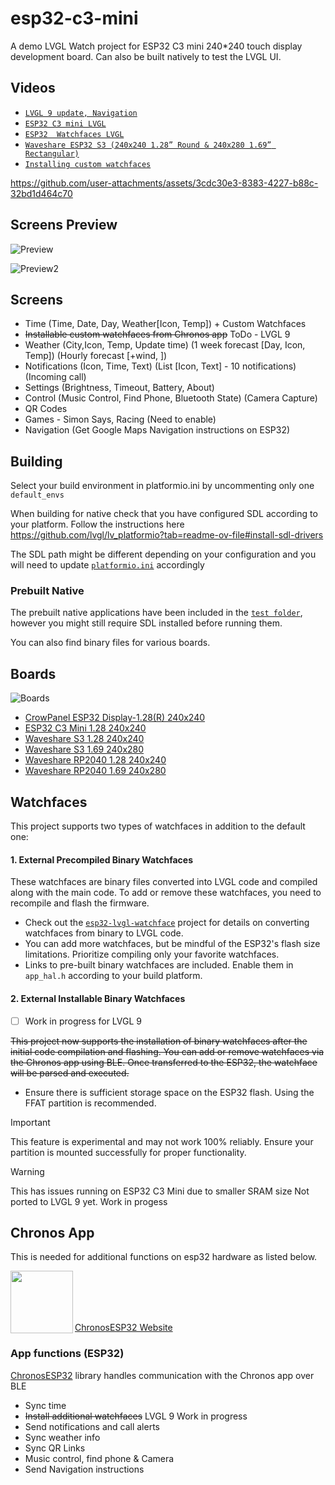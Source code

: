 # esp32-c3-mini
A demo LVGL Watch project for ESP32 C3 mini 240*240 touch display development board. Can also be built natively to test the LVGL UI.

## Videos

- [`LVGL 9 update, Navigation`](https://youtu.be/qGODX6ALO_U)
- [`ESP32 C3 mini LVGL`](https://youtu.be/u96OkjxC0Ro)
- [`ESP32  Watchfaces LVGL`](https://youtu.be/lvRsTp9v6_k)
- [`Waveshare ESP32 S3 (240x240 1.28” Round & 240x280 1.69” Rectangular)`](https://youtu.be/WXER_NX7LWI)
- [`Installing custom watchfaces`](https://youtu.be/qXx6tj7s6pQ)



https://github.com/user-attachments/assets/3cdc30e3-8383-4227-b88c-32bd1d464c70



## Screens Preview

![Preview](preview.png?raw=true "preview")

![Preview2](preview_2.png?raw=true "preview2")

## Screens
 - Time (Time, Date, Day, Weather[Icon, Temp]) + Custom Watchfaces
 - ~~Installable custom watchfaces from Chronos app~~ ToDo - LVGL 9
 - Weather (City,Icon, Temp, Update time) (1 week forecast [Day, Icon, Temp]) (Hourly forecast [+wind, ])
 - Notifications (Icon, Time, Text) (List [Icon, Text] - 10 notifications) (Incoming call)
 - Settings (Brightness, Timeout, Battery, About)
 - Control (Music Control, Find Phone, Bluetooth State) (Camera Capture)
 - QR Codes
 - Games - Simon Says, Racing (Need to enable)
 - Navigation (Get Google Maps Navigation instructions on ESP32)

 ## Building

 Select your build environment in platformio.ini by uncommenting only one `default_envs`

 When building for native check that you have configured SDL according to your platform. Follow the instructions here
 https://github.com/lvgl/lv_platformio?tab=readme-ov-file#install-sdl-drivers

 The SDL path might be different depending on your configuration and you will need to update [`platformio.ini`](platformio.ini) accordingly

 ### Prebuilt Native 

 The prebuilt native applications have been included in the [`test folder`](test/), however you might still require SDL installed before running them.
 
 You can also find binary files for various boards.

## Boards

![Boards](boards.png?raw=true "boards")

- [CrowPanel ESP32 Display-1.28(R) 240x240](https://www.elecrow.com/crowpanel-esp32-display-1-28-r-inch-240-240-round-ips-display-capacitive-touch-spi-screen.html)
- [ESP32 C3 Mini 1.28 240x240](https://www.aliexpress.com/item/1005006451631422.html)
- [Waveshare S3 1.28 240x240](https://www.waveshare.com/product/esp32-s3-touch-lcd-1.28.htm)
- [Waveshare S3 1.69 240x280](https://www.waveshare.com/esp32-s3-touch-lcd-1.69.htm)
- [Waveshare RP2040 1.28 240x240](https://www.waveshare.com/rp2040-touch-lcd-1.28.htm)
- [Waveshare RP2040 1.69 240x280](https://www.waveshare.com/product/rp2040-touch-lcd-1.69.htm)

 ## Watchfaces

This project supports two types of watchfaces in addition to the default one:

#### 1. External Precompiled Binary Watchfaces

These watchfaces are binary files converted into LVGL code and compiled along with the main code. To add or remove these watchfaces, you need to recompile and flash the firmware.

- Check out the [`esp32-lvgl-watchface`](https://github.com/fbiego/esp32-lvgl-watchface) project for details on converting watchfaces from binary to LVGL code.
- You can add more watchfaces, but be mindful of the ESP32's flash size limitations. Prioritize compiling only your favorite watchfaces.
- Links to pre-built binary watchfaces are included. Enable them in `app_hal.h` according to your build platform.

#### 2. External Installable Binary Watchfaces

- [ ] Work in progress for LVGL 9

~~This project now supports the installation of binary watchfaces after the initial code compilation and flashing. You can add or remove watchfaces via the Chronos app using BLE. Once transferred to the ESP32, the watchface will be parsed and executed.~~

- Ensure there is sufficient storage space on the ESP32 flash. Using the FFAT partition is recommended.

> [!IMPORTANT]
> This feature is experimental and may not work 100% reliably.
> Ensure your partition is mounted successfully for proper functionality.

> [!WARNING]  
> This has issues running on ESP32 C3 Mini due to smaller SRAM size
> Not ported to LVGL 9 yet. Work in progess

## Chronos App
This is needed for additional functions on esp32 hardware as listed below.

[<img src="chronos.png?raw=true" width=100 align=left>](https://chronos.ke/app?id=c3-mini)
<br><br><br><br>

[ChronosESP32 Website](https://chronos.ke/esp32)


### App functions (ESP32)
[ChronosESP32](https://github.com/fbiego/chronos-esp32) library handles communication with the Chronos app over BLE
- Sync time
- ~~Install additional watchfaces~~ LVGL 9 Work in progress
- Send notifications and call alerts
- Sync weather info
- Sync QR Links
- Music control, find phone & Camera
- Send Navigation instructions

